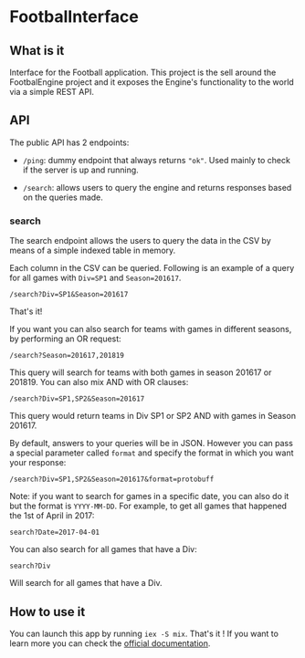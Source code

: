 # FootbalInterface

## What is it

Interface for the Football application. This project is the sell around the
FootbalEngine project and it exposes the Engine's functionality to the world via
a simple REST API.

## API

The public API has 2 endpoints:

- `/ping`: dummy endpoint that always returns `"ok"`. Used mainly to check if
the server is up and running.

- `/search`: allows users to query the engine and returns responses based on the
queries made.

### search

The search endpoint allows the users to query the data in the CSV by means of a
simple indexed table in memory.

Each column in the CSV can be queried. Following is an example of a query for
all games with `Div=SP1` and `Season=201617`.

`/search?Div=SP1&Season=201617`

That's it!

If you want you can also search for teams with games in different seasons, by
performing an OR request:

`/search?Season=201617,201819`

This query will search for teams with both games in season 201617 or 201819.
You can also mix AND with OR clauses:

`/search?Div=SP1,SP2&Season=201617`

This query would return teams in Div SP1 or SP2 AND with games in Season 201617.

By default, answers to your queries will be in JSON. However you can pass a
special parameter called `format` and specify the format in which you want your
response:

`/search?Div=SP1,SP2&Season=201617&format=protobuff`

Note: if you want to search for games in a specific date, you can also do it but
the format is `YYYY-MM-DD`. For example, to get all games that happened the 1st
of April in 2017:

`search?Date=2017-04-01`

You can also search for all games that have a Div:

`search?Div`

Will search for all games that have a Div.

## How to use it

You can launch this app by running `iex -S mix`. That's it !
If you want to learn more you can check the [official documentation]().
